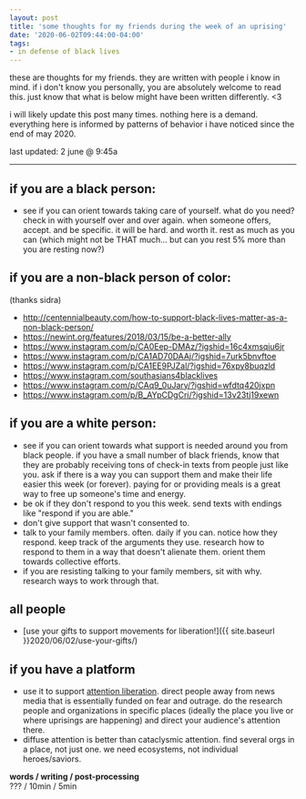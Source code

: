 ```yaml
---
layout: post
title: 'some thoughts for my friends during the week of an uprising'
date: '2020-06-02T09:44:00-04:00'
tags:
- in defense of black lives
--- 
```



these are thoughts for my friends. they are written with people i know in mind. if i don't know you personally, you are absolutely welcome to read this. just know that what is below might have been written differently. <3

i will likely update this post many times. nothing here is a demand. everything here is informed by patterns of behavior i have noticed since the end of may 2020.

last updated: 2 june @ 9:45a

---


## if you are a black person: 

* see if you can orient towards taking care of yourself. what do you need? check in with yourself over and over again. when someone offers, accept. and be specific. it will be hard. and worth it. rest as much as you can (which might not be THAT much... but can you rest 5% more than you are resting now?)

## if you are a non-black person of color:

(thanks sidra)

* <http://centennialbeauty.com/how-to-support-black-lives-matter-as-a-non-black-person/>
* <https://newint.org/features/2018/03/15/be-a-better-ally>
* <https://www.instagram.com/p/CA0Eep-DMAz/?igshid=16c4xmsqiu6jr>
* <https://www.instagram.com/p/CA1AD70DAAj/?igshid=7urk5bnvftoe>
* <https://www.instagram.com/p/CA1EE9PJZal/?igshid=76xpy8buqzld>
* <https://www.instagram.com/southasians4blacklives>
* <https://www.instagram.com/p/CAq9_0uJary/?igshid=wfdtq420jxpn>
* <https://www.instagram.com/p/B_AYpCDgCri/?igshid=13v23tj19xewn>

## if you are a white person: 

* see if you can orient towards what support is needed around you from black people. if you have a small number of black friends, know that they are probably receiving tons of check-in texts from people just like you. ask if there is a way you can support them and make their life easier this week (or forever). paying for or providing meals is a great way to free up someone's time and energy. 
* be ok if they don't respond to you this week. send texts with endings like "respond if you are able."
* don't give support that wasn't consented to. 
* talk to your family members. often. daily if you can. notice how they respond. keep track of the arguments they use. research how to respond to them in a way that doesn't alienate them. orient them towards collective efforts. 
* if you are resisting talking to your family members, sit with why. research ways to work through that.


## all people 

* [use your gifts to support movements for liberation!]({{ site.baseurl }}2020/06/02/use-your-gifts/)

## if you have a platform

* use it to support [attention liberation](http://adriennemareebrown.net/2017/10/28/attention-liberation-attention-reparations/). direct people away from news media that is essentially funded on fear and outrage. do the research people and organizations in specific places (ideally the place you live or where uprisings are happening) and direct your audience's attention there. 
* diffuse attention is better than cataclysmic attention. find several orgs in a place, not just one. we need ecosystems, not individual heroes/saviors.

<!-- hyperlink bank -->


<!-- &#042; = asterisk -->
<!-- &#039; = single quote '-->

**words / writing / post-processing**  
??? / 10min / 5min